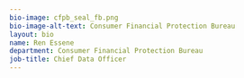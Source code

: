 ```yaml
---
bio-image: cfpb_seal_fb.png
bio-image-alt-text: Consumer Financial Protection Bureau
layout: bio
name: Ren Essene
department: Consumer Financial Protection Bureau
job-title: Chief Data Officer
---
```

